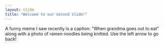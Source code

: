 ```yaml
---
layout: slide
title: "Welcome to our second slide!"
---
```

A funny meme I saw recently is a caption: "When grandma goes out to eat" along with a photo of ramen noodles being knitted.
Use the left arrow to go back!
